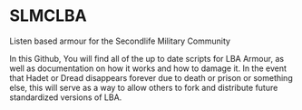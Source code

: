 # SLMCLBA
Listen based armour for the Secondlife Military Community

In this Github, You will find all of the up to date scripts for LBA Armour, as well as documentation on how it works and how to damage it.
In the event that Hadet or Dread disappears forever due to death or prison or something else, this will serve as a way to allow others to 
fork and distribute future standardized versions of LBA.
